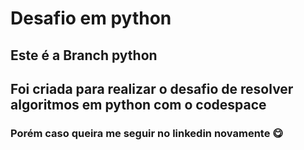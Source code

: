 # Desafio em python

## Este é a Branch python

## Foi criada para realizar o desafio de resolver algoritmos em python com o codespace

### Porém caso queira me seguir no linkedin novamente 😋

